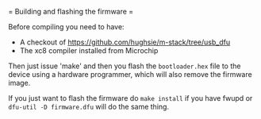 = Building and flashing the firmware =

Before compiling you need to have:

* A checkout of https://github.com/hughsie/m-stack/tree/usb_dfu
* The xc8 compiler installed from Microchip

Then just issue 'make' and then you flash the `bootloader.hex` file to the
device using a hardware programmer, which will also remove the firmware image.

If you just want to flash the firmware do `make install` if you have fwupd
or `dfu-util -D firmware.dfu` will do the same thing.

